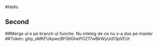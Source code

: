 #Hello
## Second

##Merge ul e pe branch ul functie. Nu inteleg de ce nu s-a dus pe master
##Token: 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
